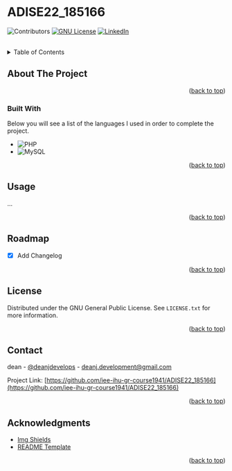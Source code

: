 # ADISE22_185166
<a name="readme-top"></a>
<!-- PROJECT SHIELDS -->
<!--
*** I'm using markdown "reference style" links for readability.
*** Reference links are enclosed in brackets [ ] instead of parentheses ( ).
*** See the bottom of this document for the declaration of the reference variables
*** for contributors-url, forks-url, etc. This is an optional, concise syntax you may use.
*** https://www.markdownguide.org/basic-syntax/#reference-style-links
-->
![Contributors][contributors-shield]
[![GNU License][license-shield]][license-url]
[![LinkedIn][linkedin-shield]][linkedin-url]

<br />
<!-- TABLE OF CONTENTS -->
<details>
  <summary>Table of Contents</summary>
  <ol>
    <li>
      <a href="#about-the-project">About The Project</a>
      <ul>
        <li><a href="#built-with">Built With</a></li>
      </ul>
    </li>
    <li><a href="#usage">Usage</a></li>
    <li><a href="#roadmap">Roadmap</a></li>
    <li><a href="#license">License</a></li>
    <li><a href="#contact">Contact</a></li>
    <li><a href="#acknowledgments">Acknowledgments</a></li>
  </ol>
</details>



<!-- ABOUT THE PROJECT -->
## About The Project


<p align="right">(<a href="#readme-top">back to top</a>)</p>



### Built With

Below you will see a list of the languages I used in order to complete the project.

* ![PHP][php-shield]
* ![MySQL][sql-shield]


<p align="right">(<a href="#readme-top">back to top</a>)</p>

<!-- USAGE EXAMPLES -->
## Usage

...


<p align="right">(<a href="#readme-top">back to top</a>)</p>



<!-- ROADMAP -->
## Roadmap

- [x] Add Changelog


<p align="right">(<a href="#readme-top">back to top</a>)</p>

<!-- LICENSE -->
## License

Distributed under the GNU General Public License. See `LICENSE.txt` for more information.

<p align="right">(<a href="#readme-top">back to top</a>)</p>



<!-- CONTACT -->
## Contact

dean - [@deanjdevelops](https://twitter.com/deanjdevelops) - deanj.development@gmail.com

Project Link: [https://github.com/iee-ihu-gr-course1941/ADISE22_185166](https://github.com/iee-ihu-gr-course1941/ADISE22_185166)

<p align="right">(<a href="#readme-top">back to top</a>)</p>



<!-- ACKNOWLEDGMENTS -->
## Acknowledgments

* [Img Shields](https://shields.io)
* [README Template](https://github.com/othneildrew/Best-README-Template)

<p align="right">(<a href="#readme-top">back to top</a>)</p>



<!-- MARKDOWN LINKS & IMAGES -->
[contributors-shield]: https://img.shields.io/github/contributors/iee-ihu-gr-course1941/ADISE22_185166
[contributors-url]: https://github.com/iee-ihu-gr-course1941/ADISE22_185166/graphs/contributors
[license-shield]: https://img.shields.io/github/license/iee-ihu-gr-course1941/ADISE22_185166.svg
[license-url]: https://github.com/iee-ihu-gr-course1941/ADISE22_185166/blob/main/LICENSE
[linkedin-shield]: https://img.shields.io/badge/-LinkedIn-black.svg?style=flat&logo=linkedin&colorB=555
[linkedin-url]: https://linkedin.com/in/deanjdev
[php-shield]: https://img.shields.io/badge/PHP-777BB4?style=flat&logo=php&logoColor=white
[sql-shield]: https://img.shields.io/badge/MySQL-FFF?style=flat&logo=mysql&logoColor=black

